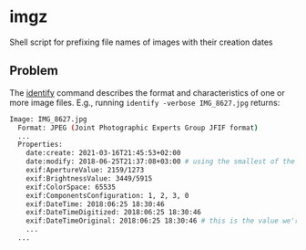 # imgz
Shell script for prefixing file names of images with their creation dates

## Problem
The [identify](https://linux.die.net/man/1/identify) command describes the format and characteristics of one or more image files.
E.g., running `identify -verbose IMG_8627.jpg` returns:

```bash
Image: IMG_8627.jpg
  Format: JPEG (Joint Photographic Experts Group JFIF format)
  ...
  Properties:
    date:create: 2021-03-16T21:45:53+02:00
    date:modify: 2018-06-25T21:37:08+03:00 # using the smallest of the two as a fallback if `exif:DateTimeOriginal` is missing
    exif:ApertureValue: 2159/1273
    exif:BrightnessValue: 3449/5915
    exif:ColorSpace: 65535
    exif:ComponentsConfiguration: 1, 2, 3, 0
    exif:DateTime: 2018:06:25 18:30:46
    exif:DateTimeDigitized: 2018:06:25 18:30:46
    exif:DateTimeOriginal: 2018:06:25 18:30:46 # this is the value we're interested in, but not all images have it
    ...
  ...
```
